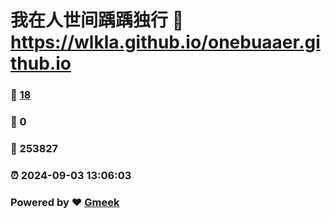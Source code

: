 # 我在人世间踽踽独行 :link: https://wlkla.github.io/onebuaaer.github.io 
### :page_facing_up: [18](https://wlkla.github.io/onebuaaer.github.io/tag.html) 
### :speech_balloon: 0 
### :hibiscus: 253827 
### :alarm_clock: 2024-09-03 13:06:03 
### Powered by :heart: [Gmeek](https://github.com/Meekdai/Gmeek)
